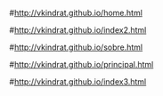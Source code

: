 #http://vkindrat.github.io/home.html

#http://vkindrat.github.io/index2.html

#http://vkindrat.github.io/sobre.html

#http://vkindrat.github.io/principal.html

#http://vkindrat.github.io/index3.html



